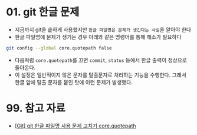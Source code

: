 # 01. git 한글 문제

- 지금까지 git을 숱하게 사용했지만 `한글 파일명은 문제가 생긴다는 사실`을 알아야 한다
- 한글 파일명에 문제가 생기는 경우 아래와 같은 명령어를 통해 해소가 필요하다

```bash
git config --global core.quotepath false
```

- 다음처럼 `core.quotepath`를 끄면 `commit`, `status` 등에서 한글 출력이 정상으로 돌아온다.
- 이 설정은 일반적이지 않은 문자를 탈출문자로 처리하는 기능을 수행한다. 그래서 한글 앞에 탈출 문자를 붙인 탓에 이런 문제가 발생했다.

# 99. 참고 자료

- [[Git] git 한글 파일명 사용 문제 고치기 core.quotepath](https://edykim.com/ko/post/git-fix-problem-using-filename-core.quotepath/)